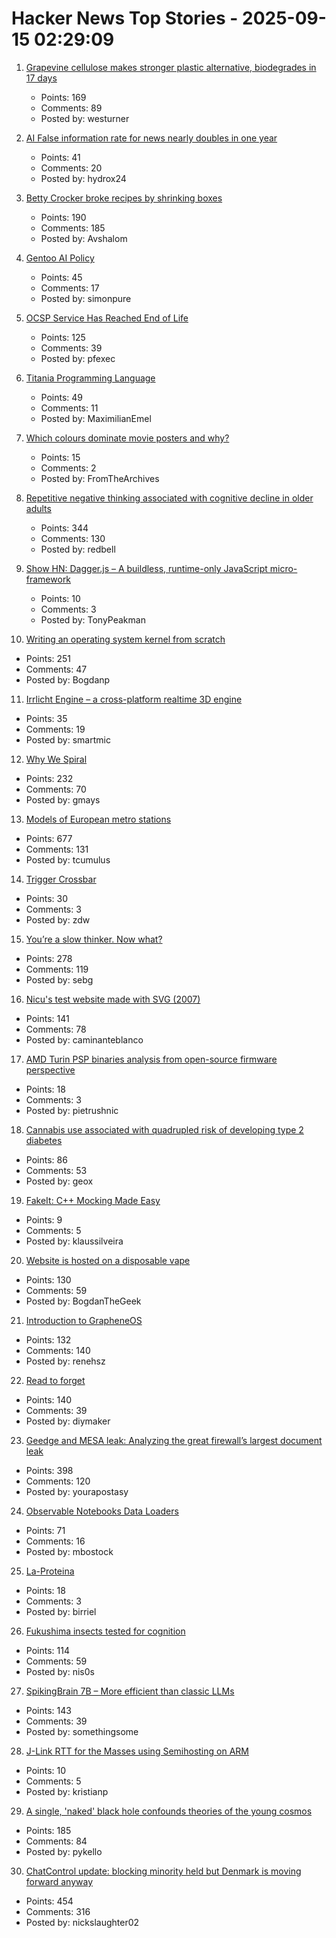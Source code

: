 # Hacker News Top Stories - 2025-09-15 02:29:09

1. [Grapevine cellulose makes stronger plastic alternative, biodegrades in 17 days](https://www.sdstate.edu/news/2025/08/can-grapevines-help-slow-plastic-waste-problem)
   - Points: 169
   - Comments: 89
   - Posted by: westurner

2. [AI False information rate for news nearly doubles in one year](https://www.newsguardtech.com/ai-monitor/august-2025-ai-false-claim-monitor/)
   - Points: 41
   - Comments: 20
   - Posted by: hydrox24

3. [Betty Crocker broke recipes by shrinking boxes](https://www.cubbyathome.com/boxed-cake-mix-sizes-have-shrunk-80045058)
   - Points: 190
   - Comments: 185
   - Posted by: Avshalom

4. [Gentoo AI Policy](https://wiki.gentoo.org/wiki/Project:Council/AI_policy)
   - Points: 45
   - Comments: 17
   - Posted by: simonpure

5. [OCSP Service Has Reached End of Life](https://letsencrypt.org/2025/08/06/ocsp-service-has-reached-end-of-life)
   - Points: 125
   - Comments: 39
   - Posted by: pfexec

6. [Titania Programming Language](https://github.com/gingerBill/titania)
   - Points: 49
   - Comments: 11
   - Posted by: MaximilianEmel

7. [Which colours dominate movie posters and why?](https://stephenfollows.com/p/which-colours-dominate-movie-posters-and-why)
   - Points: 15
   - Comments: 2
   - Posted by: FromTheArchives

8. [Repetitive negative thinking associated with cognitive decline in older adults](https://bmcpsychiatry.biomedcentral.com/articles/10.1186/s12888-025-06815-2)
   - Points: 344
   - Comments: 130
   - Posted by: redbell

9. [Show HN: Dagger.js – A buildless, runtime-only JavaScript micro-framework](https://daggerjs.org)
   - Points: 10
   - Comments: 3
   - Posted by: TonyPeakman

10. [Writing an operating system kernel from scratch](https://popovicu.com/posts/writing-an-operating-system-kernel-from-scratch/)
   - Points: 251
   - Comments: 47
   - Posted by: Bogdanp

11. [Irrlicht Engine – a cross-platform realtime 3D engine](https://irrlicht.sourceforge.io/?page_id=45)
   - Points: 35
   - Comments: 19
   - Posted by: smartmic

12. [Why We Spiral](https://behavioralscientist.org/why-we-spiral/)
   - Points: 232
   - Comments: 70
   - Posted by: gmays

13. [Models of European metro stations](http://stations.albertguillaumes.cat/)
   - Points: 677
   - Comments: 131
   - Posted by: tcumulus

14. [Trigger Crossbar](https://serd.es/2025/09/14/Trigger-crossbar.html)
   - Points: 30
   - Comments: 3
   - Posted by: zdw

15. [You’re a slow thinker. Now what?](https://chillphysicsenjoyer.substack.com/p/youre-a-slow-thinker-now-what)
   - Points: 278
   - Comments: 119
   - Posted by: sebg

16. [Nicu's test website made with SVG (2007)](https://svg.nicubunu.ro/)
   - Points: 141
   - Comments: 78
   - Posted by: caminanteblanco

17. [AMD Turin PSP binaries analysis from open-source firmware perspective](https://blog.3mdeb.com/2025/2025-09-11-gigabyte-mz33-ar1-blob-analysis/)
   - Points: 18
   - Comments: 3
   - Posted by: pietrushnic

18. [Cannabis use associated with quadrupled risk of developing type 2 diabetes](https://medicalxpress.com/news/2025-09-cannabis-quadrupled-diabetes-million-adults.html)
   - Points: 86
   - Comments: 53
   - Posted by: geox

19. [FakeIt: C++ Mocking Made Easy](https://github.com/eranpeer/FakeIt)
   - Points: 9
   - Comments: 5
   - Posted by: klaussilveira

20. [Website is hosted on a disposable vape](http://ewaste.fka.wtf/)
   - Points: 130
   - Comments: 59
   - Posted by: BogdanTheGeek

21. [Introduction to GrapheneOS](https://dataswamp.org/~solene/2025-01-12-intro-to-grapheneos.html)
   - Points: 132
   - Comments: 140
   - Posted by: renehsz

22. [Read to forget](https://mo42.bearblog.dev/read-to-forget/)
   - Points: 140
   - Comments: 39
   - Posted by: diymaker

23. [Geedge and MESA leak: Analyzing the great firewall’s largest document leak](https://gfw.report/blog/geedge_and_mesa_leak/en/)
   - Points: 398
   - Comments: 120
   - Posted by: yourapostasy

24. [Observable Notebooks Data Loaders](https://observablehq.com/notebook-kit/data-loaders)
   - Points: 71
   - Comments: 16
   - Posted by: mbostock

25. [La-Proteina](https://github.com/NVIDIA-Digital-Bio/la-proteina)
   - Points: 18
   - Comments: 3
   - Posted by: birriel

26. [Fukushima insects tested for cognition](https://news.cnrs.fr/articles/fukushima-insects-tested-for-cognition)
   - Points: 114
   - Comments: 59
   - Posted by: nis0s

27. [SpikingBrain 7B – More efficient than classic LLMs](https://github.com/BICLab/SpikingBrain-7B)
   - Points: 143
   - Comments: 39
   - Posted by: somethingsome

28. [J-Link RTT for the Masses using Semihosting on ARM](https://bogdanthegeek.github.io/blog/insights/jlink-rtt-for-the-masses/)
   - Points: 10
   - Comments: 5
   - Posted by: kristianp

29. [A single, 'naked' black hole confounds theories of the young cosmos](https://www.quantamagazine.org/a-single-naked-black-hole-rewrites-the-history-of-the-universe-20250912/)
   - Points: 185
   - Comments: 84
   - Posted by: pykello

30. [ChatControl update: blocking minority held but Denmark is moving forward anyway](https://disobey.net/@yawnbox/115203365485529363)
   - Points: 454
   - Comments: 316
   - Posted by: nickslaughter02

